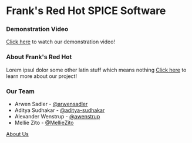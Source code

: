 # Frank's Red Hot SPICE Software

### Demonstration Video
[Click here](https://www.youtube.com/watch?v=dQw4w9WgXcQ) to watch our demonstration video!

### About Frank's Red Hot
Lorem ipsul dolor some other latin stuff which means nothing
[Click here](learn_more.md) to learn more about our project!


### Our Team
- Arwen Sadler - [@arwensadler](https://www.github.com/arwensadler)
- Aditya Sudhakar - [@aditya-sudhakar](https://www.github.com/aditya-sudhakar)
- Alexander Wenstrup - [@awenstrup](https://www.github.com/awenstrup)
- Mellie Zito - [@MellieZito](https://www.github.com/MellieZito)

[About Us](about_us.md)

